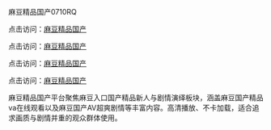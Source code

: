 麻豆精品国产0710RQ

点击访问：<a href="https://heiliao2dmwwy.pages.dev">麻豆精品国产</a> 

点击访问：<a href="https://heiliao2dmwwy.pages.dev">麻豆精品国产</a> 

点击访问：<a href="https://heiliao2dmwwy.pages.dev">麻豆精品国产</a> 

点击访问：<a href="https://heiliao2dmwwy.pages.dev">麻豆精品国产</a>

麻豆精品国产平台聚焦麻豆入口国产精品新人与剧情演绎板块，涵盖麻豆国产精品va在线观看以及麻豆国产AⅤ超爽剧情等丰富内容。高清播放、不卡加载，适合追求画质与剧情并重的观众群体使用。

<span style="display:none;">[Canonical link](https://github.com/P20250710/So5)</span>
